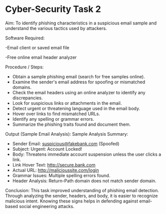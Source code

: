 # Cyber-Security Task 2

Aim: To identify phishing characteristics in a suspicious email sample and understand the various tactics used by attackers.

Software Required: 

-Email client or saved email file

-Free online email header analyzer

 Procedure / Steps:
- Obtain a sample phishing email (search for free samples online).
- Examine the sender's email address for spoofing or mismatched domains.
- Check the email headers using an online analyzer to identify any discrepancies.
- Look for suspicious links or attachments in the email.
- Detect urgent or threatening language used in the email body.
- Hover over links to find mismatched URLs.
- Identify any spelling or grammar errors.
- Summarize the phishing traits found and document them.

Output (Sample Email Analysis):
Sample Analysis Summary: 
- Sender Email: suspicious@fakebank.com (Spoofed)
- Subject: Urgent: Account Locked!
- Body: Threatens immediate account suspension unless the user clicks a link.
- Link Hover Text: http://secure.bank.com
- Actual URL: http://malicioussite.com/login
- Grammar Issues: Multiple spelling errors found.
- Header Analysis: Return-Path domain does not match sender domain.

Conclusion:
This task improved understanding of phishing email detection. Through analyzing the sender, headers, and body, it is easier to recognize malicious intent. Knowing these signs helps in defending against email-based social engineering attacks.
